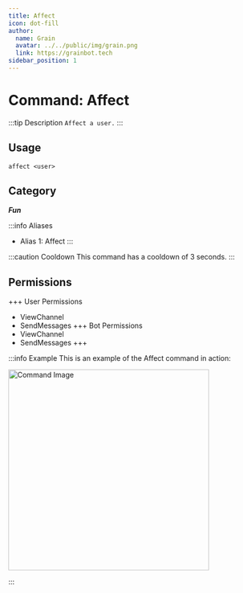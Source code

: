 ```yaml
---
title: Affect
icon: dot-fill
author:
  name: Grain
  avatar: ../../public/img/grain.png
  link: https://grainbot.tech
sidebar_position: 1
---
```



# Command: Affect

:::tip Description
`Affect a user.`
:::

## Usage

```
affect <user>
```

## Category

_**Fun**_

:::info Aliases
- Alias 1: Affect
:::

:::caution Cooldown
This command has a cooldown of 3 seconds.
:::

## Permissions

+++ User Permissions
- ViewChannel
- SendMessages
+++ Bot Permissions
- ViewChannel
- SendMessages
+++

:::info Example
This is an example of the Affect command in action:

<img src="https://media.discordapp.net/attachments/1191858536020451388/1191988701320990780/image.png?ex=65a770fc&is=6594fbfc&hm=f92344189ded9dd9a45825ed846ff8a24d685c06bbe6600f5d0b78c697f0e8f3&=&format=webp&quality=lossless&width=376&height=497" alt="Command Image" width="400"/>

:::
